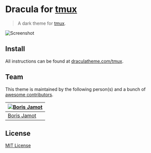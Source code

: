 # Dracula for [tmux](https://github.com/tmux/tmux)

> A dark theme for [tmux](https://github.com/tmux/tmux).

![Screenshot](https://draculatheme.com/assets/img/screenshots/sublime.png)

## Install

All instructions can be found at [draculatheme.com/tmux](https://draculatheme.com/tmux).

## Team

This theme is maintained by the following person(s) and a bunch of [awesome contributors](https://github.com/dracula/template/graphs/contributors).

| [![Boris Jamot](https://avatars3.githubusercontent.com/u/11281228?s=100&v=3)](https://github.com/mamyn0va) |
| --- |
| [Boris Jamot](https://github.com/mamyn0va) |

## License

[MIT License](./LICENSE)
